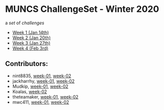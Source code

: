 # MUNCS ChallengeSet - Winter 2020

a _set_ of _challenges_

- [Week 1 (Jan 14th)](./week-01)
- [Week 2 (Jan 20th)](./week-02)
- [Week 3 (Jan 27th)](./week-03)
- [Week 4 (Feb 3rd)](./week-04)

## Contributors:

- nint8835, [week-01](./week-01/nint8835), [week-02](./week-02/nint8835)
- jackharrhy, [week-01](./week-01/jackharrhy), [week-02](./week-02/jackharrhy)
- Mudkip, [week-01](./week-01/mudkip), [week-02](./week-02/mudkip)
- Koalas, [week-02](./week-02/koalas)
- theteamaker, [week-01](./week-01/theteamaker), [week-02](./week-02/theteamaker)
- mwc411, [week-01](./week-01/mwc411), [week-02](./week-02/mwc411)
